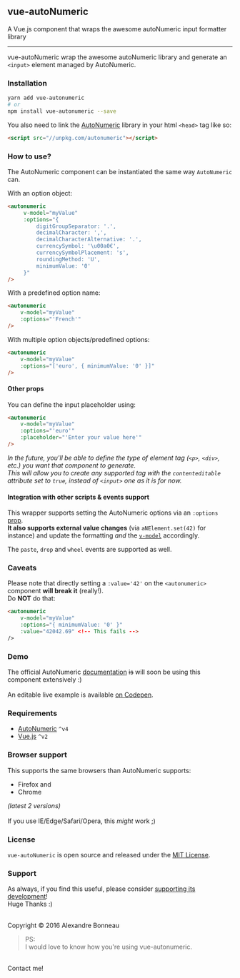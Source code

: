 ## vue-autoNumeric

A Vue.js component that wraps the awesome autoNumeric input formatter library

---

vue-autoNumeric wrap the awesome autoNumeric library and generate an `<input>` element managed by AutoNumeric.

### Installation

```sh
yarn add vue-autonumeric
# or
npm install vue-autonumeric --save
```

You also need to link the [AutoNumeric](https://github.com/autoNumeric/autoNumeric/) library in your html `<head>` tag like so:
```html
<script src="//unpkg.com/autonumeric"></script>
```

### How to use?

The AutoNumeric component can be instantiated the same way `AutoNumeric` can.

With an option object:
```html
<autonumeric
     v-model="myValue"
     :options="{
         digitGroupSeparator: '.',
         decimalCharacter: ',',
         decimalCharacterAlternative: '.',
         currencySymbol: '\u00a0€',
         currencySymbolPlacement: 's',
         roundingMethod: 'U',
         minimumValue: '0'
     }"
/>
```

With a predefined option name:
```html
<autonumeric
    v-model="myValue"
    :options="'French'"
/>
```

With multiple option objects/predefined options:
```html
<autonumeric
    v-model="myValue"
    :options="['euro', { minimumValue: '0' }]"
/>
```

#### Other props

You can define the input placeholder using:
```html
<autonumeric
    v-model="myValue"
    :options="'euro'"
    :placeholder="'Enter your value here'"
/>
```

*In the future, you'll be able to define the type of element tag (`<p>`, `<div>`, etc.) you want that component to generate.<br>This will allow you to create any supported tag with the `contenteditable` attribute set to `true`, instead of `<input>` one as it is for now.*

#### Integration with other scripts & events support

This wrapper supports setting the AutoNumeric options via an `:options` [prop](https://vuejs.org/v2/guide/components.html#Props).<br>
**It also supports external value changes** (via `aNElement.set(42)` for instance) and update the formatting *and* the [`v-model`](https://vuejs.org/v2/guide/components.html#Customizing-Component-v-model) accordingly.

The `paste`, `drop` and `wheel` events are supported as well.

### Caveats

Please note that directly setting a `:value='42'` on the `<autonumeric>` component **will break it** (really!).<br>
Do **NOT** do that:
```html
<autonumeric
    v-model="myValue"
    :options="{ minimumValue: '0' }"
    :value="42042.69" <!-- This fails -->
/>
```

### Demo

The official AutoNumeric [documentation](https://autonumeric.github.io/guide) ~~is~~ will soon be using this component extensively :)<br>
<br>
An editable live example is available [on Codepen](https://codepen.io/AnotherLinuxUser/pen/pWgOrZ).

### Requirements

- [AutoNumeric](https://github.com/autoNumeric/autoNumeric) `^v4`
- [Vue.js](https://github.com/vuejs/vue) `^v2`

### Browser support

This supports the same browsers than AutoNumeric supports:
- Firefox and
- Chrome

*(latest 2 versions)*<br><br>
If you use IE/Edge/Safari/Opera, this *might* work ;)

### License

`vue-autoNumeric` is open source and released under the [MIT License](https://github.com/autoNumeric/vue-autoNumeric/blob/master/LICENSE).

### Support

As always, if you find this useful, please consider [supporting its development](https://www.patreon.com/user?u=4810062)!<br>
Huge Thanks :)


<br>Copyright © 2016 Alexandre Bonneau

> PS:<br>
I would love to know how you're using vue-autonumeric.<br>
<br>
Contact me!
